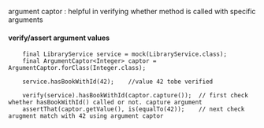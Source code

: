 argument captor : helpful in verifying whether method is called with specific arguments

#### verify/assert argument values

        final LibraryService service = mock(LibraryService.class);
        final ArgumentCaptor<Integer> captor = ArgumentCaptor.forClass(Integer.class);

        service.hasBookWithId(42);    //value 42 tobe verified

        verify(service).hasBookWithId(captor.capture());  // first check whether hasBookWithId() called or not. capture argument
        assertThat(captor.getValue(), is(equalTo(42));    // next check arugment match with 42 using argument captor
